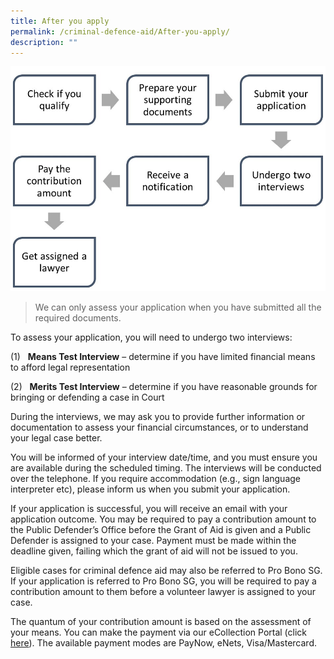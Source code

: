 ```yaml
---
title: After you apply
permalink: /criminal-defence-aid/After-you-apply/
description: ""
---
```

![](/images/flowchart1.jpg)
> We can only assess your application when you have submitted all the required documents.

To assess your application, you will need to undergo two interviews:

(1)&nbsp;&nbsp; **Means Test Interview** – determine if you have limited financial means to afford legal representation

(2)&nbsp;&nbsp; **Merits Test Interview** – determine if you have reasonable grounds for bringing or defending a case in Court

During the interviews, we may ask you to provide further information or documentation to assess your financial circumstances, or to understand your legal case better.

You will be informed of your interview date/time, and you must ensure you are available during the scheduled timing. The interviews will be conducted over the telephone. If you require accommodation (e.g., sign language interpreter etc), please inform us when you submit your application.

If your application is successful, you will receive an email with your application outcome. You may be required to pay a contribution amount to the Public Defender’s Office before the Grant of Aid is given and a Public Defender is assigned to your case. Payment must be made within the deadline given, failing which the grant of aid will not be issued to you.

Eligible cases for criminal defence aid may also be referred to Pro Bono SG. If your application is referred to Pro Bono SG, you will be required to pay a contribution amount to them before a volunteer lawyer is assigned to your case.

The quantum of your contribution amount is based on the assessment of your means. You can make the payment via our eCollection Portal (click [here](https://eservices.mlaw.gov.sg/ecoll/index)). The available payment modes are PayNow, eNets, Visa/Mastercard.